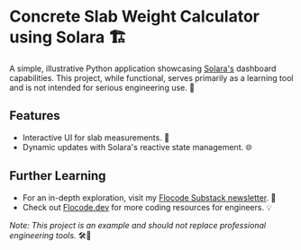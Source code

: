 # Concrete Slab Weight Calculator using Solara 🏗️

A simple, illustrative Python application showcasing [Solara's](https://solara.dev) dashboard capabilities. This project, while functional, serves primarily as a learning tool and is not intended for serious engineering use. 🚀

## Features
- Interactive UI for slab measurements. 📐
- Dynamic updates with Solara's reactive state management. 🌐

## Further Learning
- For an in-depth exploration, visit my [Flocode Substack newsletter](https://flocode.substack.com). 📘
- Check out [Flocode.dev](https://flocode.dev) for more coding resources for engineers. 💡

*Note: This project is an example and should not replace professional engineering tools.* 🛠️🚧

